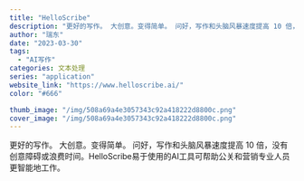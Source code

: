 ```yaml
---
title: "HelloScribe"
description: "更好的写作。 大创意。变得简单。 问好，写作和头脑风暴速度提高 10 倍，没有创意障碍或浪费时间。HelloScribe"
author: "瑞东"
date: "2023-03-30"
tags:
  - "AI写作"
categories: 文本处理
series: "application"
website_link: "https://www.helloscribe.ai/"
color: "#666"

thumb_image: "/img/508a69a4e3057343c92a418222d8800c.png"
cover_image: "/img/508a69a4e3057343c92a418222d8800c.png"
---
```


更好的写作。 大创意。变得简单。 问好，写作和头脑风暴速度提高 10 倍，没有创意障碍或浪费时间。HelloScribe易于使用的AI工具可帮助公关和营销专业人员更智能地工作。